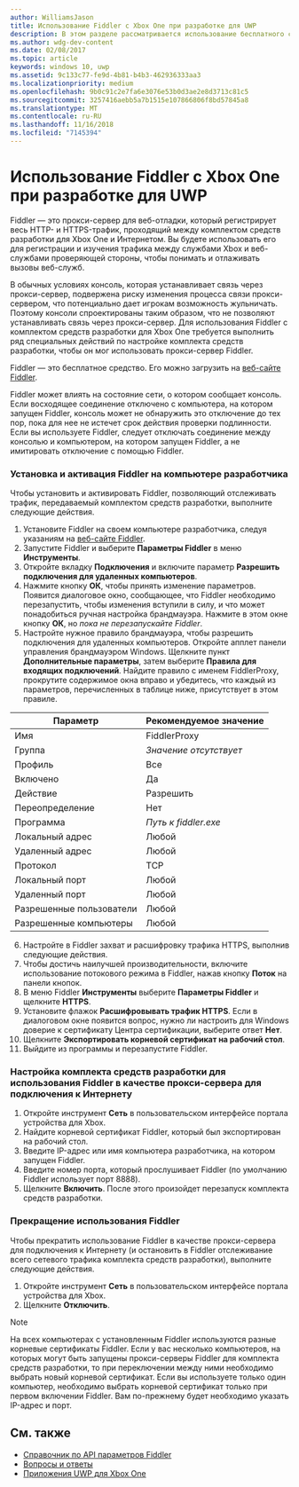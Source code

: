 ```yaml
---
author: WilliamsJason
title: Использование Fiddler с Xbox One при разработке для UWP
description: В этом разделе рассматривается использование бесплатного средства Fiddler для просмотра сетевого трафика с помощью комплекта средств разработки UWP для Xbox One.
ms.author: wdg-dev-content
ms.date: 02/08/2017
ms.topic: article
keywords: windows 10, uwp
ms.assetid: 9c133c77-fe9d-4b81-b4b3-462936333aa3
ms.localizationpriority: medium
ms.openlocfilehash: 9b0c91c2e7fa6e3076e53b0d3ae2e8d3713c81c5
ms.sourcegitcommit: 3257416aebb5a7b1515e107866806f8bd57845a8
ms.translationtype: MT
ms.contentlocale: ru-RU
ms.lasthandoff: 11/16/2018
ms.locfileid: "7145394"
---
```

# <a name="how-to-use-fiddler-with-xbox-one-when-developing-for-uwp"></a>Использование Fiddler с Xbox One при разработке для UWP

Fiddler — это прокси-сервер для веб-отладки, который регистрирует весь HTTP- и HTTPS-трафик, проходящий между комплектом средств разработки для Xbox One и Интернетом. Вы будете использовать его для регистрации и изучения трафика между службами Xbox и веб-службами проверяющей стороны, чтобы понимать и отлаживать вызовы веб-служб. 

В обычных условиях консоль, которая устанавливает связь через прокси-сервер, подвержена риску изменения процесса связи прокси-сервером, что потенциально дает игрокам возможность жульничать. Поэтому консоли спроектированы таким образом, что не позволяют устанавливать связь через прокси-сервер. Для использования Fiddler с комплектом средств разработки для Xbox One требуется выполнить ряд специальных действий по настройке комплекта средств разработки, чтобы он мог использовать прокси-сервер Fiddler. 

Fiddler — это бесплатное средство. Его можно загрузить на [веб-сайте Fiddler](http://www.fiddler2.com/fiddler2/). 

Fiddler может влиять на состояние сети, о котором сообщает консоль. Если восходящее соединение отключено с компьютера, на котором запущен Fiddler, консоль может не обнаружить это отключение до тех пор, пока для нее не истечет срок действия проверки подлинности. Если вы используете Fiddler, следует отключать соединение между консолью и компьютером, на котором запущен Fiddler, а не имитировать отключение с помощью Fiddler.

### <a name="to-install-and-enable-fiddler-on-your-development-pc"></a>Установка и активация Fiddler на компьютере разработчика
Чтобы установить и активировать Fiddler, позволяющий отслеживать трафик, передаваемый комплектом средств разработки, выполните следующие действия.

1. Установите Fiddler на своем компьютере разработчика, следуя указаниям на [веб-сайте Fiddler](http://www.fiddler2.com/fiddler2/). 
2. Запустите Fiddler и выберите **Параметры Fiddler** в меню **Инструменты**. 
3. Откройте вкладку **Подключения** и включите параметр **Разрешить подключения для удаленных компьютеров**. 
4. Нажмите кнопку **ОК**, чтобы принять изменение параметров. Появится диалоговое окно, сообщающее, что Fiddler необходимо перезапустить, чтобы изменения вступили в силу, и что может понадобиться ручная настройка брандмауэра. Нажмите в этом окне кнопку **ОК**, но *пока не перезапускайте Fiddler*.
5. Настройте нужное правило брандмауэра, чтобы разрешить подключения для удаленных компьютеров. Откройте апплет панели управления брандмауэром Windows. Щелкните пункт **Дополнительные параметры**, затем выберите **Правила для входящих подключений**. Найдите правило с именем FiddlerProxy, прокрутите содержимое окна вправо и убедитесь, что каждый из параметров, перечисленных в таблице ниже, присутствует в этом правиле.
  
  | Параметр           | Рекомендуемое значение                |
  | ----              | ----                           |
  | Имя              | FiddlerProxy                   |
  | Группа             | *Значение отсутствует* |
  | Профиль           | Все                            |
  | Включено           | Да                            |
  | Действие            | Разрешить                          |
  | Переопределение          | Нет                             |
  | Программа           | *Путь к fiddler.exe*          |
  | Локальный адрес      | Любой                            |
  | Удаленный адрес     | Любой                            |
  | Протокол          | TCP                            |
  | Локальный порт         | Любой                            |
  | Удаленный порт        | Любой                            |
  | Разрешенные пользователи      | Любой                            |
  | Разрешенные компьютеры  | Любой                            |


6. Настройте в Fiddler захват и расшифровку трафика HTTPS, выполнив следующие действия.
  1. Чтобы достичь наилучшей производительности, включите использование потокового режима в Fiddler, нажав кнопку **Поток** на панели кнопок.
  2. В меню Fiddler **Инструменты** выберите **Параметры Fiddler** и щелкните **HTTPS**.
  3. Установите флажок **Расшифровывать трафик HTTPS**. Если в диалоговом окне появится вопрос, нужно ли настроить для Windows доверие к сертификату Центра сертификации, выберите ответ **Нет**.
  4. Щелкните **Экспортировать корневой сертификат на рабочий стол**.
7. Выйдите из программы и перезапустите Fiddler.

### <a name="to-configure-a-dev-kit-to-use-fiddler-as-its-proxy-to-the-internet"></a>Настройка комплекта средств разработки для использования Fiddler в качестве прокси-сервера для подключения к Интернету

1. Откройте инструмент **Сеть** в пользовательском интерфейсе портала устройства для Xbox.
2. Найдите корневой сертификат Fiddler, который был экспортирован на рабочий стол. 
3. Введите IP-адрес или имя компьютера разработчика, на котором запущен Fiddler.
4. Введите номер порта, который прослушивает Fiddler (по умолчанию Fiddler использует порт 8888). 
5. Щелкните **Включить**. После этого произойдет перезапуск комплекта средств разработки.

### <a name="to-stop-using-fiddler"></a>Прекращение использования Fiddler
Чтобы прекратить использование Fiddler в качестве прокси-сервера для подключения к Интернету (и остановить в Fiddler отслеживание всего сетевого трафика комплекта средств разработки), выполните следующие действия.

1. Откройте инструмент **Сеть** в пользовательском интерфейсе портала устройства для Xbox.
2. Щелкните **Отключить**.

> [!NOTE]
> На всех компьютерах с установленным Fiddler используются разные корневые сертификаты Fiddler. Если у вас несколько компьютеров, на которых могут быть запущены прокси-серверы Fiddler для комплекта средств разработки, то при переключении между ними необходимо выбрать новый корневой сертификат. Если вы используете только один компьютер, необходимо выбрать корневой сертификат только при первом включении Fiddler. Вам по-прежнему будет необходимо указать IP-адрес и порт.

## <a name="see-also"></a>См. также
- [Справочник по API параметров Fiddler](wdp-fiddler-api.md)
- [Вопросы и ответы](frequently-asked-questions.md)
- [Приложения UWP для Xbox One](index.md)



